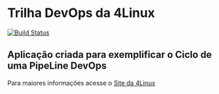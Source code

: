 # Trilha DevOps da 4Linux

<!-- Altere a Flag abaixo com sua URL do Travis -->
[![Build Status](https://travis-ci.com/GodLulaMolusco/DevOpsLab-HelloWorld.svg?branch=master)](https://travis-ci.com/GodLulaMolusco/DevOpsLab-HelloWorld)

## Aplicação criada para exemplificar o Ciclo de uma PipeLine DevOps


Para maiores informações acesse o [Site da 4Linux](https://www.4linux.com.br/cursos/devops)
